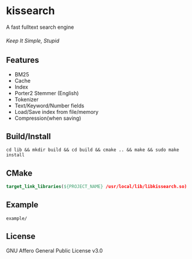 # kissearch
A fast fulltext search engine
###### Keep It Simple, Stupid
## Features
- BM25
- Cache
- Index
- Porter2 Stemmer (English)
- Tokenizer
- Text/Keyword/Number fields
- Load/Save index from file/memory
- Compression(when saving)
## Build/Install
```shell
cd lib && mkdir build && cd build && cmake .. && make && sudo make install
```
## CMake
```cmake
target_link_libraries(${PROJECT_NAME} /usr/local/lib/libkissearch.so)
```
## Example
```shell
example/
```
## License
GNU Affero General Public License v3.0
